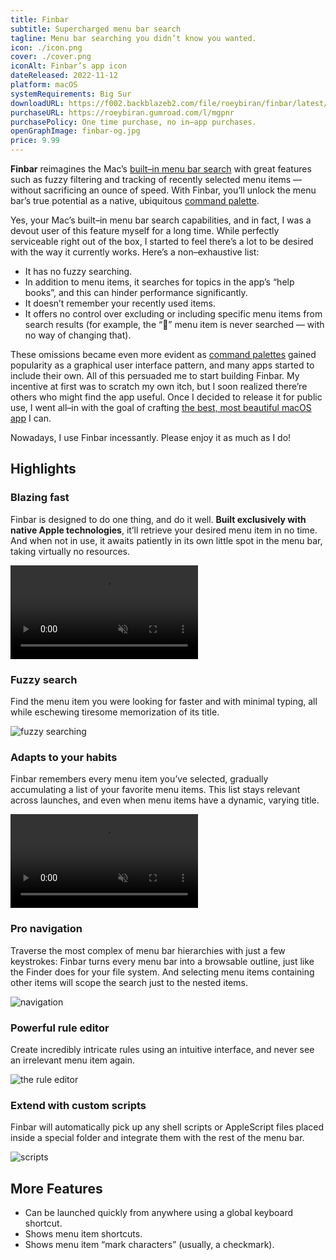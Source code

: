 ```yaml
---
title: Finbar
subtitle: Supercharged menu bar search
tagline: Menu bar searching you didn’t know you wanted.
icon: ./icon.png
cover: ./cover.png
iconAlt: Finbar’s app icon
dateReleased: 2022-11-12
platform: macOS
systemRequirements: Big Sur
downloadURL: https://f002.backblazeb2.com/file/roeybiran/finbar/latest/Finbar.dmg
purchaseURL: https://roeybiran.gumroad.com/l/mgpnr
purchasePolicy: One time purchase, no in–app purchases.
openGraphImage: finbar-og.jpg
price: 9.99
---
```


**Finbar** reimagines the Mac’s [built–in menu bar search](https://support.apple.com/en-us/guide/mac-help/hlpvw003/13.0/mac/13.0) with great features such as fuzzy filtering and tracking of recently selected menu items — without sacrificing an ounce of speed. With Finbar, you’ll unlock the menu bar’s true potential as a native, ubiquitous [command palette](https://capiche.com/e/consumer-dev-tools-command-palette).

Yes, your Mac’s built–in menu bar search capabilities, and in fact, I was a devout user of this feature myself for a long time. While perfectly serviceable right out of the box, I started to feel there’s a lot to be desired with the way it currently works. Here’s a non–exhaustive list:

- It has no fuzzy searching.
- In addition to menu items, it searches for topics in the app’s “help books”, and this can hinder performance significantly.
- It doesn’t remember your recently used items.
- It offers no control over excluding or including specific menu items from search results (for example, the “” menu item is never searched — with no way of changing that).

These omissions became even more evident as [command palettes](https://capiche.com/e/consumer-dev-tools-command-palette) gained popularity as a graphical user interface pattern, and many apps started to include their own. All of this persuaded me to start building Finbar. My incentive at first was to scratch my own itch, but I soon realized there’re others who might find the app useful. Once I decided to release it for public use, I went all–in with the goal of crafting [the best, most beautiful macOS app](https://daringfireball.net/linked/2020/03/20/mac-assed-mac-apps) I can.

Nowadays, I use Finbar incessantly. Please enjoy it as much as I do!

## Highlights

### Blazing fast

Finbar is designed to do one thing, and do it well. **Built exclusively with native Apple technologies**, it’ll retrieve your desired menu item in no time. And when not in use, it awaits patiently in its own little spot in the menu bar, taking virtually no resources.

<video src="https://res.cloudinary.com/roeybiran/video/upload/f_auto:video,q_auto/fast_fgeio4" controls loop muted playsinline autoplay ></video>

### Fuzzy search

Find the menu item you were looking for faster and with minimal typing, all while eschewing tiresome memorization of its title.

![fuzzy searching](./fuzzy-search.jpg)

### Adapts to your habits

Finbar remembers every menu item you’ve selected, gradually accumulating a list of your favorite menu items. This list stays relevant across launches, and even when menu items have a dynamic, varying title.

<video src="https://res.cloudinary.com/roeybiran/video/upload/f_auto:video,q_auto/u2rqypzaegh7h6xsaygf" controls loop muted playsinline autoplay ></video>

### Pro navigation

Traverse the most complex of menu bar hierarchies with just a few keystrokes: Finbar turns every menu bar into a browsable outline, just like the Finder does for your file system. And selecting menu items containing other items will scope the search just to the nested items.

![navigation](./navigation.jpg)

### Powerful rule editor

Create incredibly intricate rules using an intuitive interface, and never see an irrelevant menu item again.

![the rule editor](./rule-editor.jpg)

### Extend with custom scripts

Finbar will automatically pick up any shell scripts or AppleScript files placed inside a special folder and integrate them with the rest of the menu bar.

![scripts](./scripts.jpg)

## More Features

- Can be launched quickly from anywhere using a global keyboard shortcut.
- Shows menu item shortcuts.
- Shows menu item “mark characters” (usually, a checkmark).
